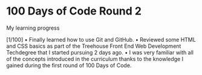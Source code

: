 # 100 Days of Code Round 2
 My learning progress


[1/100]
• Finally learned how to use Git and GitHub.
• Reviewed some HTML and CSS basics as part of the Treehouse Front End Web Development Techdegree that I started pursuing 2 days ago.
• I was very familiar with all of the concepts introduced in the curriculum thanks to the knowledge I gained during the first round of 100 Days of Code.